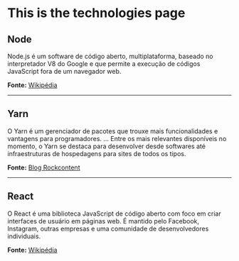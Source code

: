 # This is the technologies page

## Node
Node.js é um software de código aberto, multiplataforma, baseado no interpretador V8 do Google e que permite a execução de códigos JavaScript fora de um navegador web.

**Fonte:** [Wikipédia](https://pt.wikipedia.org/wiki/Node.js)

---

## Yarn
O Yarn é um gerenciador de pacotes que trouxe mais funcionalidades e vantagens para programadores. ... Entre os mais relevantes disponíveis no momento, o Yarn se destaca para desenvolver desde softwares até infraestruturas de hospedagens para sites de todos os tipos.

**Fonte:** [Blog Rockcontent](https://rockcontent.com/br/blog/yarn/#:~:text=O%20Yarn%20%C3%A9%20um%20gerenciador,funcionalidades%20e%20vantagens%20para%20programadores.&text=Entre%20os%20mais%20relevantes%20dispon%C3%ADveis,sites%20de%20todos%20os%20tipos.)

---

## React
O React é uma biblioteca JavaScript de código aberto com foco em criar interfaces de usuário em páginas web. É mantido pelo Facebook, Instagram, outras empresas e uma comunidade de desenvolvedores individuais.

**Fonte:** [Wikipédia](https://pt.wikipedia.org/wiki/React_\(JavaScript\))